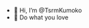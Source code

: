 - 👋 Hi, I’m @TsrmKumoko
- 🥰 Do what you love
<!-- - 💞️ I’m looking to collaborate on ... -->
<!-- - 📫 How to reach me ... -->

<!---
TsrmKumoko/TsrmKumoko is a ✨ special ✨ repository because its `README.md` (this file) appears on your GitHub profile.
You can click the Preview link to take a look at your changes.
--->

